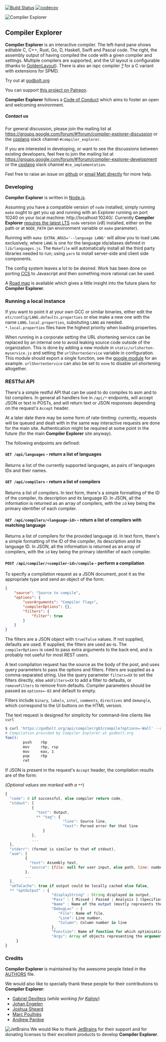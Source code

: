 [![Build Status](https://travis-ci.org/mattgodbolt/compiler-explorer.svg?branch=master)](https://travis-ci.org/mattgodbolt/compiler-explorer)
[![codecov](https://codecov.io/gh/mattgodbolt/compiler-explorer/branch/master/graph/badge.svg)](https://codecov.io/gh/mattgodbolt/compiler-explorer)

![Compiler Explorer](docs/logo.svg)

Compiler Explorer
------------

**Compiler Explorer** is an interactive compiler. The left-hand pane shows
 editable C, C++, Rust, Go, D, Haskell, Swift and Pascal code.
The right, the assembly output of having compiled the code with a given
 compiler and settings. Multiple compilers are supported, and the UI layout
 is configurable (thanks to [GoldenLayout](https://www.golden-layout.com/)).
There is also an ispc compiler _[?](https://ispc.github.io/)_ for a C variant
 with extensions for SPMD.

Try out at [godbolt.org](https://godbolt.org)

You can support [this project on Patreon](https://patreon.com/mattgodbolt).

**Compiler Explorer** follows a [Code of Conduct](CODE_OF_CONDUCT.md) which
 aims to foster an open and welcoming environment.

##### Contact us

For general discussion, please join the mailing list at
 https://groups.google.com/forum/#!forum/compiler-explorer-discussion or the
 [cpplang](https://cpplang.now.sh/) slack channel `#compiler_explorer`.

If you are interested in developing, or want to see the discussions between
 existing developers, feel free to join the mailing list at
 https://groups.google.com/forum/#!forum/compiler-explorer-development or the
 [cpplang](https://cpplang.now.sh/) slack channel `#ce_implementation`.
 
Feel free to raise an issue on
 [github](https://github.com/mattgodbolt/compiler-explorer/issues) or
 [email Matt directly](mailto:matt@godbolt.org) for more help.

### Developing

**Compiler Explorer** is written in [Node.js](https://nodejs.org/).

Assuming you have a compatible version of `node` installed, simply running
 `make` ought to get you up and running with an Explorer running on port 10240
 on your local machine: http://localhost:10240/.
 Currently **Compiler Explorer**
 [requires the latest LTS](CONTRIBUTING.md#node-version) `node` version
 (_v8_) installed, either on the path or at `NODE_PATH`
 (an environment variable or `make` parameter).


Running with `make EXTRA_ARGS='--language LANG'` will allow you to load
 `LANG` exclusively, where `LANG` is one for the language ids/aliases defined
 in `lib/languages.js`. The `Makefile` will automatically install all the
 third party libraries needed to run; using `yarn` to install server-side and
 client side components.


The config system leaves a lot to be desired. Work has been done on porting
 [CCS](https://github.com/hellige/ccs-cpp) to Javascript and then something
 more rational can be used.


A [Road map](Roadmap.md) is available which gives a little insight into
 the future plans for **Compiler Explorer**.

### Running a local instance

If you want to point it at your own GCC or similar binaries, either edit the
 `etc/config/LANG.defaults.properties` or else make a new one with
 the name `LANG.local.properties`, subsituting `LANG` as needed.
 `*.local.properties` files have the highest priority when loading properties.

When running in a corporate setting the URL shortening service can be replaced
 by an internal one to avoid leaking source code outside of the organization.
 This is done by adding a new module in `static/urlshorten-myservice.js` and
 setting the `urlShortenService` variable in configuration. This module should
 export a single function, see the [google module](static/urlshorten-google.js)
 for an example. `urlShortenService` can also be set to `none` to disable url
 shortening altogether.

### RESTful API

There's a simple restful API that can be used to do compiles to asm and to
 list compilers. In general all handlers live in `/api/*` endpoints, will
 accept JSON or text in POSTs, and will return text or JSON responses depending
 on the request's `Accept` header.

At a later date there may be some form of rate-limiting:
 currently, requests will be queued and dealt with in the same way interactive
 requests are done for the main site. Authentication might be required at some
 point in the future (for the main **Compiler Explorer** site anyway).

The following endpoints are defined:

#### `GET /api/languages` - return a list of languages

Returns a list of the currently supported languages, as pairs of languages IDs
 and their names.

#### `GET /api/compilers` - return a list of compilers

Returns a list of compilers. In text form, there's a simple formatting of the
 ID of the compiler, its description and its language ID. In JSON, all the
 information is returned as an array of compilers, with the `id` key being the
 primary identifier of each compiler.


#### `GET /api/compilers/<language-id>` - return a list of compilers with matching language

Returns a list of compilers for the provided language id. In text form,
 there's a simple formatting of the ID of the compiler, its description and its
 language ID. In JSON, all the information is returned as an array of compilers,
 with the `id` key being the primary identifier of each compiler.

#### `POST /api/compiler/<compiler-id>/compile` - perform a compilation

To specify a compilation request as a JSON document, post it as the appropriate
 type and send an object of the form:
```JSON
{
    "source": "Source to compile",
    "options": {
        "userArguments": "Compiler flags",
        "compilerOptions": {},
        "filters": {
            "filter": true
        }
    }
}
``` 
The filters are a JSON object with `true`/`false` values. If not supplied,
 defaults are used. If supplied, the filters are used as-is.
 The `compilerOptions` is used to pass extra arguments to the back end, and is
 probably not useful for most REST users.

A text compilation request has the source as the body of the post, and uses
 query parameters to pass the options and filters. Filters are supplied as a
 comma-separated string. Use the query parameter `filters=XX` to set the
 filters directly, else `addFilters=XX` to add a filter to defaults,
 or `removeFilters` to remove from defaults.
 Compiler parameters should be passed as `options=-O2` and default to empty.

Filters include `binary`, `labels`, `intel`, `comments`, `directives` and
 `demangle`, which correspond to the UI buttons on the HTML version.

The text request is designed for simplicity for command-line clients like `curl`

```bash
$ curl 'https://godbolt.org/api/compiler/g63/compile?options=-Wall' --data-binary 'int foo() { return 1; }'
# Compilation provided by Compiler Explorer at godbolt.org
foo():
        push    rbp
        mov     rbp, rsp
        mov     eax, 1
        pop     rbp
        ret
```

If JSON is present in the request's `Accept` header, the compilation results
 are of the form:

(_Optional values are marked with a `**`_)

```javascript
{
  "code": 0 if successful, else compiler return code,
  "stdout": [
            {
              "text": Output,
              ** "tag": {
                          "line": Source line,
                          "text": Parsed error for that line
                 }
            },
            ...
  ],
  "stderr": (format is similar to that of stdout),
  "asm": [
         {
           "text": Assembly text,
           "source": {file: null for user input, else path, line: number} or null if none
         },
         ...
  ],
  "okToCache": true if output could be locally cached else false,
  ** "optOutput" : {
                     "displayString" : String displayed in output,
                     "Pass" : [ Missed | Passed | Analysis ] (Specifies the type of optimisation output),
                     "Name" : Name of the output (mostly represents the reason for the output),
                     "DebugLoc" : {
                        "File": Name of file,
                        "Line": Line number,
                        "Column": Column number in line
                     },
                     "Function": Name of function for which optimisation output is provided,
                     "Args": Array of objects representing the arguments that the optimiser used when trying to optimise
     }
}
```

### Credits

**Compiler Explorer** is maintained by the awesome people listed in the 
 [AUTHORS](AUTHORS.md) file.

We would also like to specially thank these people for their contributions to
 **Compiler Explorer**:
- [Gabriel Devillers](https://github.com/voxelf)
 (_while working for [Kalray](http://www.kalrayinc.com/)_)
- [Johan Engelen](https://github.com/JohanEngelen)
- [Joshua Sheard](https://github.com/jsheard)
- [Marc Poulhiès](https://github.com/dkm)
- [Andrew Pardoe](https://github.com/AndrewPardoe)

![JetBrains](docs/jetbrains.svg)
We would like to thank [JetBrains](https://www.jetbrains.com/) for their support and for donating licenses to their excellent products to develop **Compiler Explorer**.
